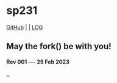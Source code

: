 ---
---
# sp231

[GitHub](https://github.com/yforku/sp231/) | | [LOG](TXT/mylog.txt)

## May the fork() be with you!

#### Rev 001 --- 25 Feb 2023

~   
